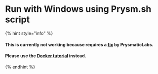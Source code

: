 # Run with Windows using Prysm.sh script

{% hint style="info" %}
#### This is currently not working because requires a [fix](https://github.com/prysmaticlabs/prysm/issues/5456#issue-601128068) by PrysmaticLabs. 

#### Please use the [Docker tutorial](https://kb.beaconcha.in/tutorial-eth2-multiclient/docker-beaconnode-and-validator) instead.
{% endhint %}

